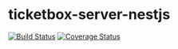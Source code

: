 # ticketbox-server-nestjs

[![Build Status](https://travis-ci.org/ssigg/ticketbox-server-nestjs.svg?branch=master)](https://travis-ci.org/ssigg/ticketbox-server-nestjs) 
[![Coverage Status](https://coveralls.io/repos/github/ssigg/ticketbox-server-nestjs/badge.svg?branch=master)](https://coveralls.io/github/ssigg/ticketbox-server-nestjs?branch=master)